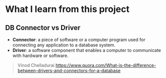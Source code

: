 # What I learn from this project

## DB Connector vs Driver

- **Connector**: a piece of software or a computer program used for connecting any application to a database system.
- **Driver**: a software component that enables a computer to communicate with hardware or software.

> Vinod Chelladurai
> https://www.quora.com/What-is-the-difference-between-drivers-and-connectors-for-a-database
